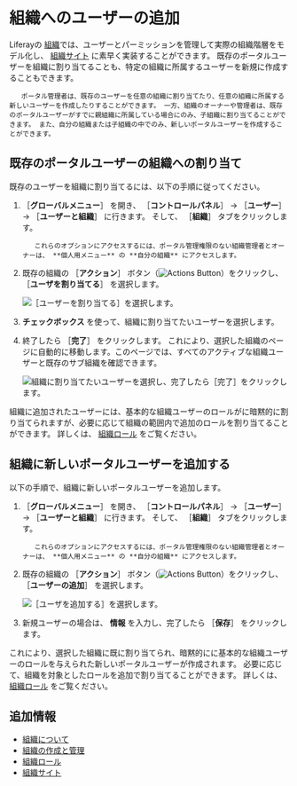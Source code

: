 # 組織へのユーザーの追加

Liferayの [組織](./understanding-organizations.md)では、ユーザーとパーミッションを管理して実際の組織階層をモデル化し、 [組織サイト](./organization-sites.md) に素早く実装することができます。 既存のポータルユーザーを組織に割り当てることも、特定の組織に所属するユーザーを新規に作成することもできます。

```{note}
   ポータル管理者は、既存のユーザーを任意の組織に割り当てたり、任意の組織に所属する新しいユーザーを作成したりすることができます。 一方、組織のオーナーや管理者は、既存のポータルユーザーがすでに親組織に所属している場合にのみ、子組織に割り当てることができます。 また、自分の組織または子組織の中でのみ、新しいポータルユーザーを作成することができます。
```

<a name="既存のポータルユーザーの組織への割り当て" />

## 既存のポータルユーザーの組織への割り当て

既存のユーザーを組織に割り当てるには、以下の手順に従ってください。

1. ［**グローバルメニュー**］ を開き、 ［**コントロールパネル**］ &rarr; ［**ユーザー**］ &rarr; ［**ユーザーと組織**］ に行きます。 そして、 ［**組織**］ タブをクリックします。

    ```{note}
       これらのオプションにアクセスするには、ポータル管理権限のない組織管理者とオーナーは、 **個人用メニュー** の **自分の組織** にアクセスします。
    ```

1. 既存の組織の ［**アクション**］ ボタン（![Actions Button](../../images/icon-actions.png)）をクリックし、 ［**ユーザを割り当てる**］ を選択します。

    ![［ユーザーを割り当てる］を選択します。](./adding-users-to-organizations/images/01.png)

1. **チェックボックス** を使って、組織に割り当てたいユーザーを選択します。

1. 終了したら ［**完了**］ をクリックします。 これにより、選択した組織のページに自動的に移動します。このページでは、すべてのアクティブな組織ユーザーと既存のサブ組織を確認できます。

    ![組織に割り当てたいユーザーを選択し、完了したら［完了］をクリックします。](./adding-users-to-organizations/images/02.png)

組織に追加されたユーザーには、基本的な組織ユーザーのロールがに暗黙的に割り当てられますが、必要に応じて組織の範囲内で追加のロールを割り当てることができます。 詳しくは、 [組織ロール](./organization-roles.md) をご覧ください。

<a name="組織に新しいポータルユーザーを追加する" />

## 組織に新しいポータルユーザーを追加する

以下の手順で、組織に新しいポータルユーザーを追加します。

1. ［**グローバルメニュー**］ を開き、 ［**コントロールパネル**］ &rarr; ［**ユーザー**］ &rarr; ［**ユーザーと組織**］ に行きます。 そして、 ［**組織**］ タブをクリックします。

    ```{note}
       これらのオプションにアクセスするには、ポータル管理権限のない組織管理者とオーナーは、 **個人用メニュー** の **自分の組織** にアクセスします。
    ```

1. 既存の組織の ［**アクション**］ ボタン（![Actions Button](../../images/icon-actions.png)）をクリックし、 ［**ユーザーの追加**］ を選択します。

    ![［ユーザを追加する］を選択します。](./adding-users-to-organizations/images/03.png)

1. 新規ユーザーの場合は、 **情報** を入力し、完了したら ［**保存**］ をクリックします。

これにより、選択した組織に既に割り当てられ、暗黙的にに基本的な組織ユーザーのロールを与えられた新しいポータルユーザーが作成されます。 必要に応じて、組織を対象としたロールを追加で割り当てることができます。 詳しくは、 [組織ロール](./organization-roles.md) をご覧ください。

<a name="追加情報" />

## 追加情報

* [組織について](./understanding-organizations.md)
* [組織の作成と管理](./creating-and-managing-organizations.md)
* [組織ロール](./organization-roles.md)
* [組織サイト](organization-sites.md)
